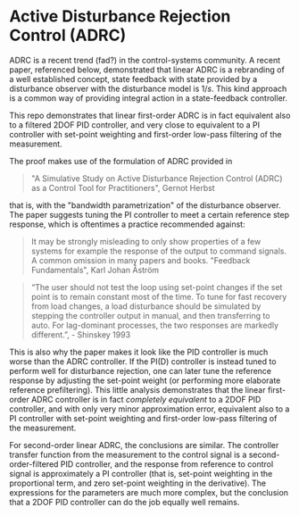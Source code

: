 # Active Disturbance Rejection Control (ADRC)
ADRC is a recent trend (fad?) in the control-systems community. A recent paper, referenced below, demonstrated that linear ADRC is a rebranding of a well established concept, state feedback with state provided by a disturbance observer with the disturbance model is $1/s$. This kind approach is a common way of providing integral action in a state-feedback controller.

This repo demonstrates that linear first-order ADRC is in fact equivalent also to a filtered 2DOF PID controller, and very close to equivalent to a PI controller with set-point weighting and first-order low-pass filtering of the measurement.

The proof makes use of the formulation of ADRC provided in 

> "A Simulative Study on Active Disturbance Rejection Control (ADRC) as a Control Tool for Practitioners", Gernot Herbst

that is, with the "bandwidth parametrization" of the disturbance observer. The paper suggests tuning the PI controller to meet a certain reference step response, which is oftentimes a practice recommended against: 

> It may be strongly misleading to only show properties of a few systems for example the response of the output to command signals. A common omission in many papers and books. "Feedback Fundamentals", Karl Johan Åström

> “The user should not test the loop using set-point changes if the set point is to remain constant most of the time. To tune for fast recovery from load changes, a load disturbance should be simulated by stepping the controller output in manual, and then transferring to auto. For lag-dominant processes, the two responses are markedly different.”, - Shinskey 1993

This is also why the paper makes it look like the PID controller is much worse than the ADRC controller. If the PI(D) controller is instead tuned to perform well for disturbance rejection, one can later tune the reference response by adjusting the set-point weight (or performing more elaborate reference prefiltering). This little analysis demonstrates that the linear first-order ADRC controller is in fact _completely equivalent_ to a 2DOF PID controller, and with only very minor approximation error, equivalent also to a PI controller with set-point weighting and first-order low-pass filtering of the measurement.



For second-order linear ADRC, the conclusions are similar. The controller transfer function from the measurement to the control signal is a second-order-filtered PID controller, and the response from reference to control signal is approximately a PI controller (that is, set-point weighting in the proportional term, and zero set-point weighting in the derivative). The expressions for the parameters are much more complex, but the conclusion that a 2DOF PID controller can do the job equally well remains.